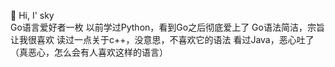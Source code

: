 👋 Hi, I' sky  
Go语言爱好者一枚
以前学过Python，看到Go之后彻底爱上了
Go语法简洁，宗旨让我很喜欢
读过一点关于c++，没意思，不喜欢它的语法
看过Java，恶心吐了（真恶心，怎么会有人喜欢这样的语言）
